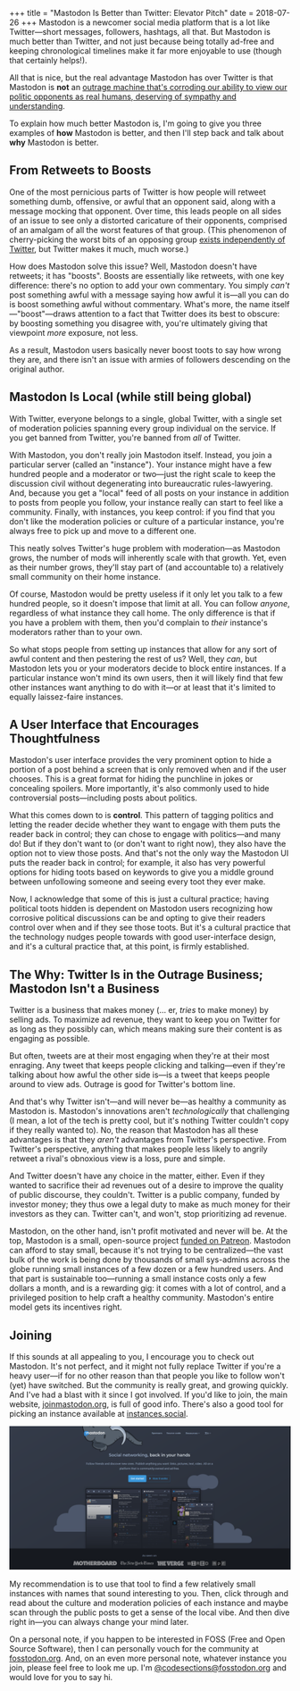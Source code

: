 +++
title = "Mastodon Is Better than Twitter: Elevator Pitch"
date = 2018-07-26
+++
Mastodon is a newcomer social media platform that is a lot like Twitter—short 
messages, followers, hashtags, all that.  But Mastodon is much better than Twitter,
and not just because being totally ad-free and keeping chronological timelines make
it far more enjoyable to use (though that certainly helps!).  

All that is nice, but the real advantage Mastodon has over Twitter is that
Mastodon is **not** an [outrage machine that's corroding our ability to view
our politic opponents as real humans, deserving of sympathy and 
understanding](http://shamusyoung.com/twentysidedtale/?p=41853).

To explain how much better Mastodon is, I'm going to give you three examples of
**how** Mastodon is better, and then I'll step back and talk about **why**
Mastodon is better.

<!-- more -->

## From Retweets to Boosts
One of the most pernicious parts of Twitter is how people will retweet something 
dumb, offensive, or awful that an opponent said, along with a message mocking that
opponent.  Over time, this leads people on all sides of an issue to see only a 
distorted caricature of their opponents, comprised of an amalgam of all the worst
features of that group.  (This phenomenon of cherry-picking the worst bits of an 
opposing group [exists independently of
Twitter](http://slatestarcodex.com/2014/05/12/weak-men-are-superweapons/), but
Twitter makes it much, much worse.)

How does Mastodon solve this issue?  Well, Mastodon doesn't have retweets; it has 
"boosts".  Boosts are essentially like retweets, with one key difference: there's 
no option to add your own commentary.  You simply *can't* post something awful with
a message saying how awful it is—all you can do is boost something awful without
commentary.  What's more, the name itself—"boost"—draws attention to a fact that 
Twitter does its best to obscure: by boosting something you disagree with, you're 
ultimately giving that viewpoint *more* exposure, not less.

As a result, Mastodon users basically never boost toots to say how wrong they are,
and there isn't an issue with armies of followers descending on the original author.

## Mastodon Is Local (while still being global)
With Twitter, everyone belongs to a single, global Twitter, with a single set of 
moderation policies spanning every group individual on the service.  If you get
banned from Twitter, you're banned from *all* of Twitter.

With Mastodon, you don't really join Mastodon itself.  Instead, you join a particular 
server (called an "instance").  Your instance might have a few hundred people and a 
moderator or two—just the right scale to keep the discussion civil without degenerating
into bureaucratic rules-lawyering.  And, because you get a "local" feed of all posts
on your instance in addition to posts from people you follow, your instance really 
can start to feel like a community.  Finally, with instances, you keep control: if you
find that you don't like the moderation policies or culture of a particular instance,
you're always free to pick up and move to a different one.

This neatly solves Twitter's huge problem with moderation—as Mastodon grows, the 
number of mods will inherently scale with that growth.  Yet, even as their number
grows, they'll stay part of (and accountable to) a relatively small community on their
home instance.

Of course, Mastodon would be pretty useless if it only let you talk to a few hundred 
people, so it doesn't impose that limit at all.  You can follow *anyone*, regardless
of what instance they call home.  The only difference is that if you have a problem 
with them, then you'd complain to *their* instance's moderators rather than to your 
own.

So what stops people from setting up instances that allow for any sort of awful content
and then pestering the rest of us?  Well, they *can*, but Mastodon lets you or your 
moderators decide to block entire instances.  If a particular instance won't mind its
own users, then it will likely find that few other instances want anything to do with 
it—or at least that it's limited to equally laissez-faire instances.

## A User Interface that Encourages Thoughtfulness
Mastodon's user interface provides the very prominent option to hide a portion of
a post behind a screen that is only removed when and if the user chooses.  This is a
great format for hiding the punchline in jokes or concealing spoilers.  More 
importantly, it's also commonly used to hide controversial posts—including posts about
politics.

What this comes down to is **control**.  This pattern of tagging politics and letting
the reader decide whether they want to engage with them puts the reader back in control;
they can chose to engage with politics—and many do!  But if they don't want to (or 
don't want to right now), they also have the option not to view those posts.  And
that's not the only way the Mastodon UI puts the reader back in control; for example,
it also has very powerful options for hiding toots based on keywords to give you a
middle ground between unfollowing someone and seeing every toot they ever make.

Now, I acknowledge that some of this is just a cultural practice; having political toots
hidden is dependent on Mastodon users recognizing how corrosive political discussions
can be and opting to give their readers control over when and if they see those toots.
But it's a cultural practice that the technology nudges people towards with good
user-interface design, and it's a cultural practice that, at this point, is firmly
established.

## The Why: Twitter Is in the Outrage Business; Mastodon Isn't a Business
Twitter is a business that makes money (… er, *tries* to make money) by selling ads. 
To maximize ad revenue, they want to keep you on Twitter for as long as they possibly 
can, which means making sure their content is as engaging as possible.

But often, tweets are at their most engaging when they're at their most enraging.
Any tweet that keeps people clicking and talking—even if they're talking about how
awful the other side is—is a tweet that keeps people around to view ads.  Outrage
is good for Twitter's bottom line.

And that's why Twitter isn't—and will never be—as healthy a community as Mastodon is.
Mastodon's innovations aren't *technologically* that challenging (I mean, a lot of the
tech is pretty cool, but it's nothing Twitter couldn't copy if they really wanted to).
No, the reason that Mastodon has all these advantages is that they *aren't* advantages
from Twitter's perspective.  From Twitter's perspective, anything that makes people
less likely to angrily retweet a rival's obnoxious view is a loss, pure and simple.

And Twitter doesn't have any choice in the matter, either.  Even if they wanted to
sacrifice their ad revenues out of a desire to improve the quality of public discourse,
they couldn't.  Twitter is a public company, funded by investor money; they thus owe
a legal duty to make as much money for their investors as they can.  Twitter can't, 
and won't, stop prioritizing ad revenue.

Mastodon, on the other hand, isn't profit motivated and never will be.  At the top,
Mastodon is a small, open-source project [funded on
Patreon](https://www.patreon.com/mastodon).  Mastodon can afford to stay small, because
it's not trying to be centralized—the vast bulk of the work is being done by thousands
of small sys-admins across the globe running small instances of a few dozen or a few
hundred users.  And that part is sustainable too—running a small instance costs only a
few dollars a month, and is a rewarding gig: it comes with a lot of control, and a 
privileged position to help craft a healthy community.  Mastodon's entire model gets 
its incentives right.

## Joining
If this sounds at all appealing to you, I encourage you to check out Mastodon.  It's
not perfect, and it might not fully replace Twitter if you're a heavy user—if for no
other reason than that people you like to follow won't (yet) have switched.  But the
community is really great, and growing quickly.  And I've had a blast with it since I
got involved. If you'd like to join, the main website,
[joinmastodon.org](https://joinmastodon.org/), is full of good info. 
There's also a good tool for picking an instance available at
[instances.social](https://instances.social/).  

[![joinmastodon.org](mastodon_homepage.png)](https://joinmastodon.org/)

My recommendation is to use that tool to find a few relatively small instances with
names that sound interesting to you. Then, click through and read about the culture
and moderation policies of each instance and maybe scan through the public posts to
get a sense of the local vibe.  And then dive right in—you can always change your 
mind later.

On a personal note, if you happen to be interested in FOSS (Free and Open Source
Software), then I can personally vouch for the community at
[fosstodon.org](https://fosstodon.org).  And, on an even more personal note, whatever
instance you join, please feel free to look me up.  I'm
[@codesections@fosstodon.org](https://fosstodon.org/@codesections) and would love for
you to say hi.

